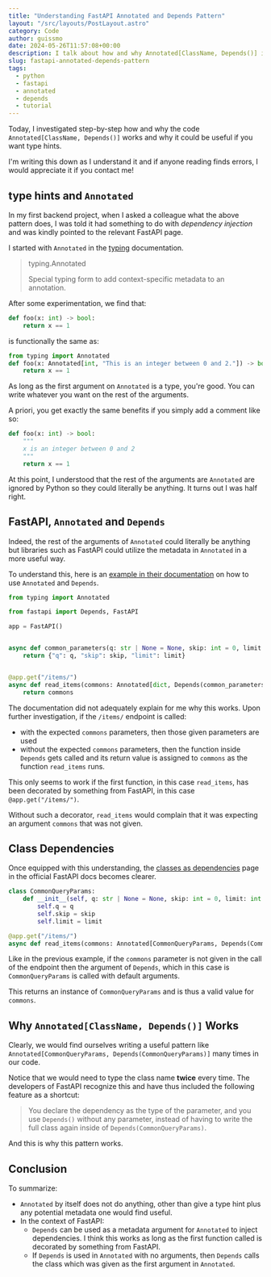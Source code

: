 ```yaml
---
title: "Understanding FastAPI Annotated and Depends Pattern"
layout: "/src/layouts/PostLayout.astro"
category: Code
author: guissmo
date: 2024-05-26T11:57:08+00:00
description: I talk about how and why Annotated[ClassName, Depends()] in FastAPI.
slug: fastapi-annotated-depends-pattern
tags:
  - python
  - fastapi
  - annotated
  - depends
  - tutorial
---
```


Today, I investigated step-by-step how and why the code `Annotated[ClassName, Depends()]` works and why it could be useful if you want type hints.

I'm writing this down as I understand it and if anyone reading finds errors, I would appreciate it if you contact me!

## type hints and `Annotated`

In my first backend project, when I asked a colleague what the above pattern does, I was told it had something to do with _dependency injection_ and was kindly pointed to the relevant FastAPI page.

I started with `Annotated` in the [typing](https://docs.python.org/3/library/typing.html) documentation.

> typing.Annotated
>
> Special typing form to add context-specific metadata to an annotation.

After some experimentation, we find that:

```python
def foo(x: int) -> bool:
    return x == 1
```

is functionally the same as:

```python
from typing import Annotated
def foo(x: Annotated[int, "This is an integer between 0 and 2."]) -> bool:
    return x == 1
```

As long as the first argument on `Annotated` is a type, you're good. You can write whatever you want on the rest of the arguments.

A priori, you get exactly the same benefits if you simply add a comment like so:

```python
def foo(x: int) -> bool:
    """
    x is an integer between 0 and 2
    """
    return x == 1
```

At this point, I understood that the rest of the arguments are `Annotated` are ignored by Python so they could literally be anything. It turns out I was half right.

## FastAPI, `Annotated` and `Depends`

Indeed, the rest of the arguments of `Annotated` could literally be anything but libraries such as FastAPI could utilize the metadata in `Annotated` in a more useful way.

To understand this, here is an [example in their documentation](https://fastapi.tiangolo.com/tutorial/dependencies/#__tabbed_1_1) on how to use `Annotated` and `Depends`.

```python
from typing import Annotated

from fastapi import Depends, FastAPI

app = FastAPI()


async def common_parameters(q: str | None = None, skip: int = 0, limit: int = 100):
    return {"q": q, "skip": skip, "limit": limit}


@app.get("/items/")
async def read_items(commons: Annotated[dict, Depends(common_parameters)]):
    return commons
```

The documentation did not adequately explain for me why this works. Upon further investigation, if the `/items/` endpoint is called:

- with the expected `commons` parameters, then those given parameters are used
- without the expected `commons` parameters, then the function inside `Depends` gets called and its return value is assigned to `commons` as the function `read_items` runs.

This only seems to work if the first function, in this case `read_items`, has been decorated by something from FastAPI, in this case `@app.get("/items/")`.

Without such a decorator, `read_items` would complain that it was expecting an argument `commons` that was not given.

## Class Dependencies

Once equipped with this understanding, the [classes as dependencies](https://fastapi.tiangolo.com/tutorial/dependencies/classes-as-dependencies/) page in the official FastAPI docs becomes clearer.

```python
class CommonQueryParams:
    def __init__(self, q: str | None = None, skip: int = 0, limit: int = 100):
        self.q = q
        self.skip = skip
        self.limit = limit

@app.get("/items/")
async def read_items(commons: Annotated[CommonQueryParams, Depends(CommonQueryParams)]):
```

Like in the previous example, if the `commons` parameter is not given in the call of the endpoint then the argument of `Depends`, which in this case is `CommonQueryParams` is called with default arguments.

This returns an instance of `CommonQueryParams` and is thus a valid value for `commons`.

## Why `Annotated[ClassName, Depends()]` Works

Clearly, we would find ourselves writing a useful pattern like `Annotated[CommonQueryParams, Depends(CommonQueryParams)]` many times in our code.

Notice that we would need to type the class name **twice** every time. The developers of FastAPI recognize this and have thus included the following feature as a shortcut:

> You declare the dependency as the type of the parameter, and you use `Depends()` without any parameter, instead of having to write the full class again inside of `Depends(CommonQueryParams)`.

And this is why this pattern works.

## Conclusion

To summarize:

- `Annotated` by itself does not do anything, other than give a type hint plus any potential metadata one would find useful.
- In the context of FastAPI:
  - `Depends` can be used as a metadata argument for `Annotated` to inject dependencies. I think this works as long as the first function called is decorated by something from FastAPI.
  - If `Depends` is used in `Annotated` with no arguments, then `Depends` calls the class which was given as the first argument in `Annotated`.
